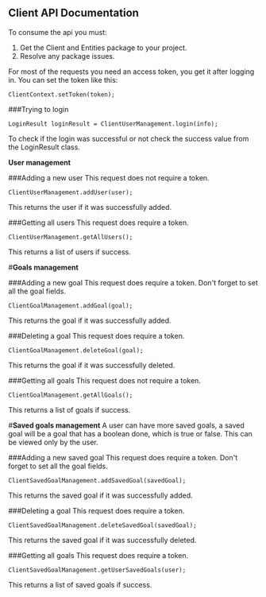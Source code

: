 ## **Client API Documentation**

To consume the api you must:

 1. Get the Client and Entities package to your project.
 2. Resolve any package issues.
 
 
 For most of the requests you need an access token, you get it after logging in.
 You can set the token like this:
 
 ```ClientContext.setToken(token); ``` 
 
 
 ###Trying to login

```LoginResult loginResult = ClientUserManagement.login(info);``` 
    
To check if the login was successful or not check the success value from the LoginResult class.
 
 

**User management**


###Adding a new user
This request does not require a token.

```ClientUserManagement.addUser(user);``` 
    
This returns the user if it was successfully added.

###Getting all users
This request does require a token.

```ClientUserManagement.getAllUsers();``` 
    
This returns a list of users if success.

#**Goals management**


###Adding a new goal
This request does require a token.
Don't forget to set all the goal fields.

```ClientGoalManagement.addGoal(goal);``` 
    
This returns the goal if it was successfully added.

###Deleting a goal
This request does require a token.

```ClientGoalManagement.deleteGoal(goal);``` 
    
This returns the goal if it was successfully deleted.

###Getting all goals
This request does not require a token.

```ClientGoalManagement.getAllGoals();``` 
    
This returns a list of goals if success.

#**Saved goals management**
A user can have more saved goals, a saved goal will be a goal that has a boolean done, which is true or false.
This can be viewed only by the user.

###Adding a new saved goal
This request does require a token.
Don't forget to set all the goal fields.

```ClientSavedGoalManagement.addSavedGoal(savedGoal);``` 
    
This returns the saved goal if it was successfully added.

###Deleting a goal
This request does require a token.

```ClientSavedGoalManagement.deleteSavedGoal(savedGoal);``` 
    
This returns the saved goal if it was successfully deleted.

###Getting all goals
This request does  require a token.

```ClientSavedGoalManagement.getUserSavedGoals(user);``` 
    
This returns a list of saved goals if success.


